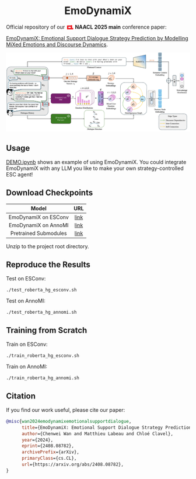 <h1 style="text-align: center;">EmoDynamiX</h1>

Official repository of our <img src="img/acl-logo.png" alt="ACL Logo" style="height:1em; vertical-align:middle;"> **NAACL 2025 main** conference paper:

[EmoDynamiX: Emotional Support Dialogue Strategy Prediction by Modelling MiXed Emotions and Discourse Dynamics](https://arxiv.org/abs/2408.08782).

![](img/architecture.jpg)

## Usage

[DEMO.ipynb](DEMO.ipynb) shows an example of using EmoDynamiX. You could integrate EmoDynamiX with any LLM you like to make your own strategy-controlled ESC agent!

## Download Checkpoints

|              Model               |                                                                                        URL                                                                                        |
|:--------------------------------:|:---------------------------------------------------------------------------------------------------------------------------------------------------------------------------------:|
|       EmoDynamiX on ESConv       |                                           [link](https://drive.google.com/file/d/1pbBH5pbw5bY-35avobkdzqi0gv_bL_pn/view?usp=drive_link)                                           |
|       EmoDynamiX on AnnoMI       |                                           [link](https://drive.google.com/file/d/1VWhx9xoC7L9roSPeP9hvXjGlyjzs-kY5/view?usp=drive_link)                                           |
| Pretrained Submodules | [link](https://drive.google.com/file/d/1KNsoWp1FjdMnrCVWiONRb6w4QUpzGuyP/view?usp=drive_link) |

Unzip to the project root directory.

## Reproduce the Results

Test on ESConv:

```shell
./test_roberta_hg_esconv.sh
```

Test on AnnoMI:

```shell
./test_roberta_hg_annomi.sh
```

## Training from Scratch

Train on ESConv:

```shell
./train_roberta_hg_esconv.sh
```

Train on AnnoMI:

```shell
./train_roberta_hg_annomi.sh
```

## Citation

If you find our work useful, please cite our paper:

```bibtex
@misc{wan2024emodynamixemotionalsupportdialogue,
      title={EmoDynamiX: Emotional Support Dialogue Strategy Prediction by Modelling MiXed Emotions and Discourse Dynamics}, 
      author={Chenwei Wan and Matthieu Labeau and Chloé Clavel},
      year={2024},
      eprint={2408.08782},
      archivePrefix={arXiv},
      primaryClass={cs.CL},
      url={https://arxiv.org/abs/2408.08782}, 
}
```
